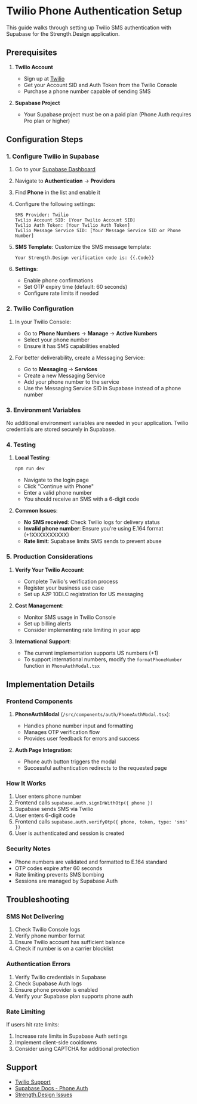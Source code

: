 # Twilio Phone Authentication Setup

This guide walks through setting up Twilio SMS authentication with Supabase for the Strength.Design application.

## Prerequisites

1. **Twilio Account**
   - Sign up at [Twilio](https://www.twilio.com)
   - Get your Account SID and Auth Token from the Twilio Console
   - Purchase a phone number capable of sending SMS

2. **Supabase Project**
   - Your Supabase project must be on a paid plan (Phone Auth requires Pro plan or higher)

## Configuration Steps

### 1. Configure Twilio in Supabase

1. Go to your [Supabase Dashboard](https://app.supabase.com)
2. Navigate to **Authentication** → **Providers**
3. Find **Phone** in the list and enable it
4. Configure the following settings:

   ```
   SMS Provider: Twilio
   Twilio Account SID: [Your Twilio Account SID]
   Twilio Auth Token: [Your Twilio Auth Token]
   Twilio Message Service SID: [Your Message Service SID or Phone Number]
   ```

5. **SMS Template**: Customize the SMS message template:
   ```
   Your Strength.Design verification code is: {{.Code}}
   ```

6. **Settings**:
   - Enable phone confirmations
   - Set OTP expiry time (default: 60 seconds)
   - Configure rate limits if needed

### 2. Twilio Configuration

1. In your Twilio Console:
   - Go to **Phone Numbers** → **Manage** → **Active Numbers**
   - Select your phone number
   - Ensure it has SMS capabilities enabled

2. For better deliverability, create a Messaging Service:
   - Go to **Messaging** → **Services**
   - Create a new Messaging Service
   - Add your phone number to the service
   - Use the Messaging Service SID in Supabase instead of a phone number

### 3. Environment Variables

No additional environment variables are needed in your application. Twilio credentials are stored securely in Supabase.

### 4. Testing

1. **Local Testing**:
   ```bash
   npm run dev
   ```
   - Navigate to the login page
   - Click "Continue with Phone"
   - Enter a valid phone number
   - You should receive an SMS with a 6-digit code

2. **Common Issues**:
   - **No SMS received**: Check Twilio logs for delivery status
   - **Invalid phone number**: Ensure you're using E.164 format (+1XXXXXXXXXX)
   - **Rate limit**: Supabase limits SMS sends to prevent abuse

### 5. Production Considerations

1. **Verify Your Twilio Account**:
   - Complete Twilio's verification process
   - Register your business use case
   - Set up A2P 10DLC registration for US messaging

2. **Cost Management**:
   - Monitor SMS usage in Twilio Console
   - Set up billing alerts
   - Consider implementing rate limiting in your app

3. **International Support**:
   - The current implementation supports US numbers (+1)
   - To support international numbers, modify the `formatPhoneNumber` function in `PhoneAuthModal.tsx`

## Implementation Details

### Frontend Components

1. **PhoneAuthModal** (`/src/components/auth/PhoneAuthModal.tsx`):
   - Handles phone number input and formatting
   - Manages OTP verification flow
   - Provides user feedback for errors and success

2. **Auth Page Integration**:
   - Phone auth button triggers the modal
   - Successful authentication redirects to the requested page

### How It Works

1. User enters phone number
2. Frontend calls `supabase.auth.signInWithOtp({ phone })`
3. Supabase sends SMS via Twilio
4. User enters 6-digit code
5. Frontend calls `supabase.auth.verifyOtp({ phone, token, type: 'sms' })`
6. User is authenticated and session is created

### Security Notes

- Phone numbers are validated and formatted to E.164 standard
- OTP codes expire after 60 seconds
- Rate limiting prevents SMS bombing
- Sessions are managed by Supabase Auth

## Troubleshooting

### SMS Not Delivering

1. Check Twilio Console logs
2. Verify phone number format
3. Ensure Twilio account has sufficient balance
4. Check if number is on a carrier blocklist

### Authentication Errors

1. Verify Twilio credentials in Supabase
2. Check Supabase Auth logs
3. Ensure phone provider is enabled
4. Verify your Supabase plan supports phone auth

### Rate Limiting

If users hit rate limits:
1. Increase rate limits in Supabase Auth settings
2. Implement client-side cooldowns
3. Consider using CAPTCHA for additional protection

## Support

- [Twilio Support](https://support.twilio.com)
- [Supabase Docs - Phone Auth](https://supabase.com/docs/guides/auth/phone-login)
- [Strength.Design Issues](https://github.com/yourusername/strength-design/issues)